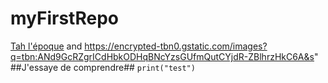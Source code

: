# myFirstRepo
[Tah l'époque](https://www.youtube.com/watch?v=3edCOH24ehY) and https://encrypted-tbn0.gstatic.com/images?q=tbn:ANd9GcRZgrICdHbkODHqBNcYzsGUfmQutCYjdR-ZBlhrzHkC6A&s"
##J'essaye de comprendre##
``print("test")``
